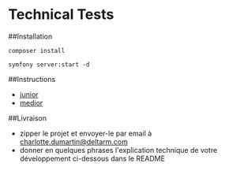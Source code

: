 # Technical Tests

##Installation

`composer install`

`symfony server:start -d`

##Instructions
* [junior](README_JUNIOR.md)
* [medior](README_MEDIOR.md)


##Livraison
- zipper le projet et envoyer-le par email à charlotte.dumartin@deltarm.com
- donner en quelques phrases l'explication technique de votre développement ci-dessous dans le README
